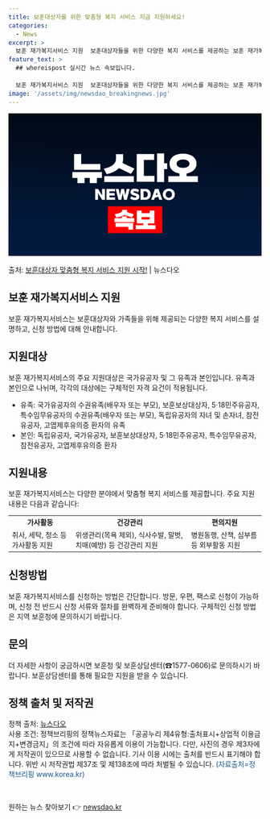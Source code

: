 ```yaml
---
title: 보훈대상자를 위한 맞춤형 복지 서비스 지금 지원하세요!
categories:
  - News
excerpt: >
  보훈 재가복지서비스 지원  보훈대상자들을 위한 다양한 복지 서비스를 제공하는 보훈 재가복지서비스 지원에 대해…
feature_text: >
  ## whereispost 실시간 뉴스 속보입니다.

  보훈 재가복지서비스 지원  보훈대상자들을 위한 다양한 복지 서비스를 제공하는 보훈 재가복지서비스 지원에 대해…
image: '/assets/img/newsdao_breakingnews.jpg'
---
```


![뉴스다오 속보](/assets/img/newsdao_breakingnews.jpg)

<p>출처: <a href="https://newsdao.kr/4304" rel="dofollow">보훈대상자 맞춤형 복지 서비스 지원 시작!</a> | 뉴스다오</p>

<h2 data-ke-size="size26">보훈 재가복지서비스 지원</h2>
<p data-ke-size="size16">보훈 재가복지서비스는 보훈대상자와 가족들을 위해 제공되는 다양한 복지 서비스를 설명하고, 신청 방법에 대해 안내합니다.</p>

<h2 data-ke-size="size24">지원대상</h2>
<p data-ke-size="size16">보훈 재가복지서비스의 주요 지원대상은 국가유공자 및 그 유족과 본인입니다. 유족과 본인으로 나뉘며, 각각의 대상에는 구체적인 자격 요건이 적용됩니다.</p>
<ul>
  <li>유족: 국가유공자의 수권유족(배우자 또는 부모), 보훈보상대상자, 5·18민주유공자, 특수임무유공자의 수권유족(배우자 또는 부모), 독립유공자의 자녀 및 손자녀, 참전유공자, 고엽제후유의증 환자의 유족</li>
  <li>본인: 독립유공자, 국가유공자, 보훈보상대상자, 5·18민주유공자, 특수임무유공자, 참전유공자, 고엽제후유의증 환자</li>
</ul>

<h2 data-ke-size="size24">지원내용</h2>
<p data-ke-size="size16">보훈 재가복지서비스는 다양한 분야에서 맞춤형 복지 서비스를 제공합니다. 주요 지원 내용은 다음과 같습니다:</p>
<table>
  <tr>
    <td style="text-align: center; height: 17px;"><b>가사활동</b></td>
    <td style="text-align: center; height: 17px;"><b>건강관리</b></td>
    <td style="text-align: center; height: 17px;"><b>편의지원</b></td>
  </tr>
  <tr>
    <td>취사, 세탁, 청소 등 가사활동 지원</td>
    <td>위생관리(목욕 제외), 식사수발, 말벗, 치매(예방) 등 건강관리 지원</td>
    <td>병원동행, 산책, 심부름 등 외부활동 지원</td>
  </tr>
</table>

<h2 data-ke-size="size24">신청방법</h2>
<p data-ke-size="size16">보훈 재가복지서비스를 신청하는 방법은 간단합니다. 방문, 우편, 팩스로 신청이 가능하며, 신청 전 반드시 신청 서류와 절차를 완벽하게 준비해야 합니다. 구체적인 신청 방법은 지역 보훈청에 문의하시기 바랍니다.</p>

<h2 data-ke-size="size24">문의</h2>
<p data-ke-size="size16">더 자세한 사항이 궁금하시면 보훈청 및 보훈상담센터(☎1577-0606)로 문의하시기 바랍니다. 보훈상담센터를 통해 필요한 지원을 받을 수 있습니다.</p>

<h2 data-ke-size="size24">정책 출처 및 저작권</h2>
<p data-ke-size="size16">정책 출처: <a href="https://newsdao.kr/4304">뉴스다오</a><br>
사용 조건: 정책브리핑의 정책뉴스자료는 「공공누리 제4유형:출처표시+상업적 이용금지+변경금지」의 조건에 따라 자유롭게 이용이 가능합니다. 다만, 사진의 경우 제3자에게 저작권이 있으므로 사용할 수 없습니다. 기사 이용 시에는 출처를 반드시 표기해야 합니다. 위반 시 저작권법 제37조 및 제138조에 따라 처벌될 수 있습니다. <span style="color: #1a5490;">(자료출처=정책브리핑 www.korea.kr)</span></p>

<p data-ke-size="size16">&nbsp;</p> 

원하는 뉴스 찾아보기 👉 <a href="https://newsdao.kr" rel="dofollow">newsdao.kr</a>


